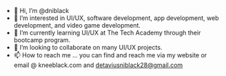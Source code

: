 - 👋 Hi, I’m @dniblack
- 👀 I’m interested in UI/UX, software development, app development, web development, and video game development.
- 🌱 I’m currently learning UI/UX at The Tech Academy through their bootcamp program.
- 💞️ I’m looking to collaborate on many UI/UX projects.
- 📫 How to reach me ... you can find and reach me via my website or email @ kneeblack.com and detaviusniblack28@gmail.com

<!---
dniblack/dniblack is a ✨ special ✨ repository because its `README.md` (this file) appears on your GitHub profile.
You can click the Preview link to take a look at your changes.
--->
